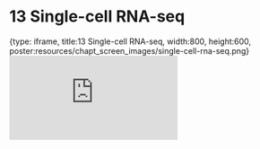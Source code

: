 # 13 Single-cell RNA-seq
 
{type: iframe, title:13 Single-cell RNA-seq, width:800, height:600, poster:resources/chapt_screen_images/single-cell-rna-seq.png}
![](https://hutchdatascience.org/Choosing_Genomics_Tools/no_toc/single-cell-rna-seq.html)
 

 
